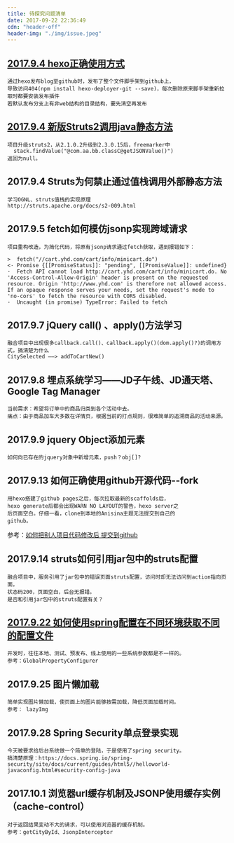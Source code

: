 ```yaml
---
title: 待探究问题清单
date: 2017-09-22 22:36:49
cdn: "header-off"
header-img: "./img/issue.jpeg"
---
```

## [2017.9.4 hexo正确使用方式](http://riveryellow.github.io/2017/09/10/buid-blog/)
```
通过hexo发布blog至github时，发布了整个文件脚手架到github上，
导致访问404(npm install hexo-deployer-git --save)，每次删除原来脚手架重新拉取时都要安装发布插件
若默认发布分支上有非web结构的目录结构，要先清空再发布
```


## [2017.9.4 新版Struts2调用java静态方法](https://riveryellow.github.io/2017/09/20/struts-ognlstack-bug/)
```
项目升级struts2，从2.1.0.2升级到2.3.0.15后，freemarker中
  stack.findValue("@com.aa.bb.classC@getJSONValue()")
返回为null。
```

## 2017.9.4 Struts为何禁止通过值栈调用外部静态方法
```
学习OGNL、struts值栈的实现原理
http://struts.apache.org/docs/s2-009.html
```

## 2017.9.5 fetch如何模仿jsonp实现跨域请求
```
项目重构改造，为简化代码，将原有jsonp请求通过fetch获取，遇到报错如下：

>  fetch("//cart.yhd.com/cart/info/minicart.do")
<· Promise {[[PromiseStatus]]: "pending", [[PromiseValue]]: undefined}
·  Fetch API cannot load http://cart.yhd.com/cart/info/minicart.do. No 'Access-Control-Allow-Origin' header is present on the requested resource. Origin 'http://www.yhd.com' is therefore not allowed access. If an opaque response serves your needs, set the request's mode to 'no-cors' to fetch the resource with CORS disabled.
·  Uncaught (in promise) TypeError: Failed to fetch
```

## 2017.9.7 jQuery call() 、apply()方法学习
```
融合项目中出现很多callback.call()、callback.apply()(dom.apply()?)的调用方式，搞清楚为什么
CitySelected ——> addToCartNew()
```

## 2017.9.8 埋点系统学习——JD子午线、JD通天塔、Google Tag Manager
```
当前需求：希望将订单中的商品归类到各个活动中去。
痛点：由于商品加车大多数在详情页，根据当前的打点规则，很难简单的追溯商品的活动来源。
```

## 2017.9.9 jquery Object添加元素
```
如何向已存在的jquery对象中新增元素，push？obj[]?
```

## 2017.9.13 如何正确使用github开源代码--fork
```
用hexo搭建了github pages之后，每次拉取最新的scaffolds后，
hexo generate后都会出现WARN NO LAYOUT的警告，hexo server之
后页面空白。仔细一看，clone到本地的Anisina主题无法提交到自己的
github。
```
参考：[如何把别人项目代码修改后 提交到github](http://yijiebuyi.com/blog/9c00641126e41779ef38cafb9c6aad67.html)

## 2017.9.14 struts如何引用jar包中的struts配置
```
融合项目中，服务引用了jar包中的错误页面struts配置，访问时却无法访问到action指向页面，
状态码200，页面空白，后台无报错。
是否和引用jar包中的struts配置有关？
```

## [2017.9.22 如何使用spring配置在不同环境获取不同的配置文件](https://riveryellow.github.io/2017/09/25/property-placeholder/)
```
开发时，往往本地、测试、预发布、线上使用的一些系统参数都是不一样的。
参考：GlobalPropertyConfigurer
```

## 2017.9.25 图片懒加载
```
简单实现图片懒加载，使页面上的图片能够按需加载，降低页面加载时间。
参考： lazyImg
```

## 2017.9.28 Spring Security单点登录实现
```
今天被要求给后台系统做一个简单的登陆，于是使用了spring security。
搞清楚原理：https://docs.spring.io/spring-security/site/docs/current/guides/html5//helloworld-javaconfig.html#security-config-java
```

## 2017.10.1 浏览器url缓存机制及JSONP使用缓存实例（cache-control）
```
对于返回结果变动不大的请求，可以使用浏览器的缓存机制。
参考：getCityById、JsonpInterceptor
```



